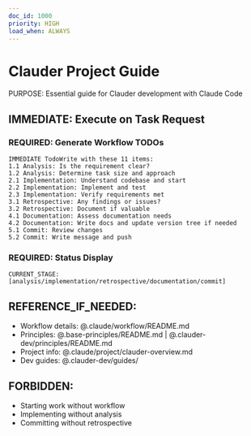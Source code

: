 ```yaml
---
doc_id: 1000
priority: HIGH
load_when: ALWAYS
---
```


# Clauder Project Guide

PURPOSE: Essential guide for Clauder development with Claude Code

## IMMEDIATE: Execute on Task Request

### REQUIRED: Generate Workflow TODOs
```
IMMEDIATE TodoWrite with these 11 items:
1.1 Analysis: Is the requirement clear?
1.2 Analysis: Determine task size and approach
2.1 Implementation: Understand codebase and start
2.2 Implementation: Implement and test
2.3 Implementation: Verify requirements met
3.1 Retrospective: Any findings or issues?
3.2 Retrospective: Document if valuable
4.1 Documentation: Assess documentation needs
4.2 Documentation: Write docs and update version tree if needed
5.1 Commit: Review changes
5.2 Commit: Write message and push
```

### REQUIRED: Status Display
```
CURRENT_STAGE: [analysis/implementation/retrospective/documentation/commit]
```

## REFERENCE_IF_NEEDED:
- Workflow details: @.claude/workflow/README.md
- Principles: @.base-principles/README.md | @.clauder-dev/principles/README.md
- Project info: @.claude/project/clauder-overview.md
- Dev guides: @.clauder-dev/guides/

## FORBIDDEN:
- Starting work without workflow
- Implementing without analysis
- Committing without retrospective